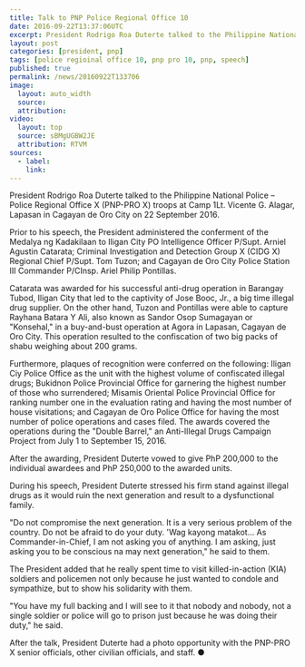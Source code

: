 ```yaml
---
title: Talk to PNP Police Regional Office 10
date: 2016-09-22T13:37:06UTC
excerpt: President Rodrigo Roa Duterte talked to the Philippine National Police – Police Regional Office X (PNP-PRO X) troops at Camp 1Lt. Vicente G. Alagar, Lapasan in Cagayan de Oro City on 22 September 2016.
layout: post
categories: [president, pnp]
tags: [police regioinal office 10, pnp pro 10, pnp, speech]
published: true
permalink: /news/20160922T133706
image:
  layout: auto_width
  source: 
  attribution: 
video:
  layout: top
  source: sBMgUGBW2JE
  attribution: RTVM
sources:
  - label:
    link:
---
```


President Rodrigo Roa Duterte talked to the Philippine National Police – Police Regional Office X (PNP-PRO X) troops at Camp 1Lt. Vicente G. Alagar, Lapasan in Cagayan de Oro City on 22 September 2016.

Prior to his speech, the President administered the conferment of the Medalya ng Kadakilaan to Iligan City PO Intelligence Officer P/Supt. Arniel Agustin Catarata; Criminal Investigation and Detection Group X (CIDG X) Regional Chief P/Supt. Tom Tuzon; and Cagayan de Oro City Police Station III Commander P/CInsp. Ariel Philip Pontillas.

Catarata was awarded for his successful anti-drug operation in Barangay Tubod, Iligan City that led to the captivity of Jose Booc, Jr., a big time illegal drug supplier. On the other hand, Tuzon and Pontillas were able to capture Rayhana Batara Y Ali, also known as Sandor Osop Sumagayan or "Konsehal," in a buy-and-bust operation at Agora in Lapasan, Cagayan de Oro City. This operation resulted to the confiscation of two big packs of shabu weighing about 200 grams.

Furthermore, plaques of recognition were conferred on the following: Iligan Ciy Police Office as the unit with the highest volume of confiscated illegal drugs; Bukidnon Police Provincial Office for garnering the highest number of those who surrendered; Misamis Oriental Police Provincial Office for ranking number one in the evaluation rating and having the most number of house visitations; and Cagayan de Oro Police Office for having the most number of police operations and cases filed. The awards covered the operations during the "Double Barrel," an Anti-Illegal Drugs Campaign Project from July 1 to September 15, 2016.

After the awarding, President Duterte vowed to give PhP 200,000 to the individual awardees and PhP 250,000 to the awarded units.

During his speech, President Duterte stressed his firm stand against illegal drugs as it would ruin the next generation and result to a dysfunctional family.

"Do not compromise the next generation. It is a very serious problem of the country. Do not be afraid to do your duty. 'Wag kayong matakot… As Commander-in-Chief, I am not asking you of anything. I am asking, just asking you to be conscious na may next generation," he said to them.

The President added that he really spent time to visit killed-in-action (KIA) soldiers and policemen not only because he just wanted to condole and sympathize, but to show his solidarity with them.

"You have my full backing and I will see to it that nobody and nobody, not a single soldier or police will go to prison just because he was doing their duty," he said.

After the talk, President Duterte had a photo opportunity with the PNP-PRO X senior officials, other civilian officials, and staff.
&#x25cf;
